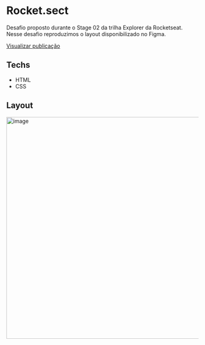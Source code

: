
# Rocket.sect

Desafio proposto durante o Stage 02 da trilha Explorer da Rocketseat.
Nesse desafio reproduzimos o layout disponibilizado no Figma.

<a href="https://araujodai.github.io/Stage02_RocketSect/" target="_blank">Visualizar publicação</a>

## Techs

- HTML
- CSS



## Layout
<img width="581" alt="image" src="https://user-images.githubusercontent.com/101216880/193712729-82b30122-e43f-4400-a9fd-d38cf33c3a15.png">

           
